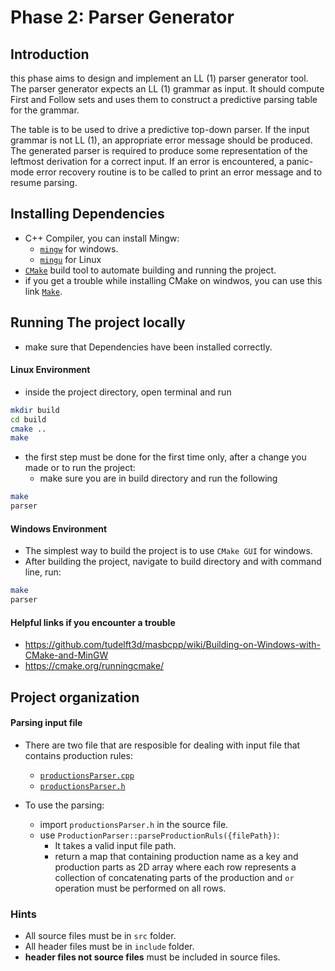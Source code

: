 # Phase 2: Parser Generator

## Introduction
this phase aims to design and implement an LL (1) parser generator tool.
The parser generator expects an LL (1) grammar as input. It should compute First and Follow
sets and uses them to construct a predictive parsing table for the grammar. 

The table is to be used to drive a predictive top-down parser. If the input grammar is not
LL (1), an appropriate error message should be produced.
The generated parser is required to produce some representation of the leftmost derivation for
a correct input. If an error is encountered, a panic-mode error recovery routine is to be called
to print an error message and to resume parsing.

## Installing Dependencies
- C++ Compiler, you can install Mingw:
    - [`mingw`](http://www.mingw.org/) for windows.
    - [`mingu`](http://www.mingw.org/wiki/LinuxCrossMinGW) for Linux
- [`CMake`](https://cmake.org/download/) build tool to automate building and running the project.
- if you get a trouble while installing CMake on windwos, you can use this link [`Make`](https://stat545.com/make-windows.html).
    

## Running The project locally
- make sure that Dependencies have been installed correctly.
#### Linux Environment
- inside the project directory, open terminal and run
```bash
mkdir build
cd build
cmake ..
make
```
- the first step must be done for the first time only, after a change you made or to run the project:
    - make sure you are in build directory and run the following
```bash
make
parser
```

#### Windows Environment
- The simplest way to build the project is to use `CMake GUI` for windows.
- After building the project, navigate to build directory and with command line, run:
```bash
make
parser
```


#### Helpful links if you encounter a trouble
- https://github.com/tudelft3d/masbcpp/wiki/Building-on-Windows-with-CMake-and-MinGW
- https://cmake.org/runningcmake/



## Project organization
#### Parsing input file
- There are two file that are resposible for dealing with input file that contains production rules:
    - [`productionsParser.cpp`](./src/productionsParser.cpp)
    - [`productionsParser.h`](./include/productionsParser.h)

- To use the parsing:
    - import `productionsParser.h` in the source file.
    - use `ProductionParser::parseProductionRuls({filePath})`:
        - It takes a valid input file path.
        - return a map that containing production name as a key and production parts as 2D array where each row represents a collection of concatenating parts of the production and `or` operation must be performed on all rows. 


### Hints
- All source files must be in `src` folder.
- All header files must be in `include` folder.
- **header files not source files** must be included in source files.